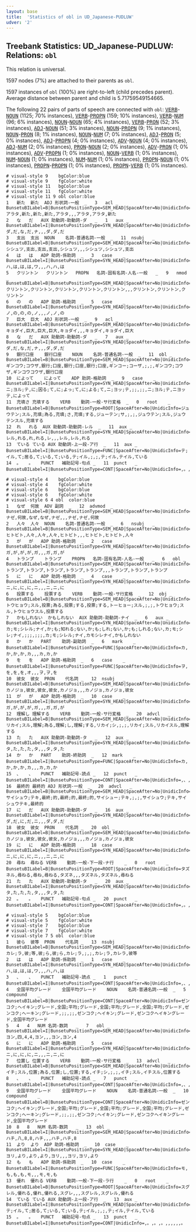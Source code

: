 ```yaml
---
layout: base
title:  'Statistics of obl in UD_Japanese-PUDLUW'
udver: '2'
---
```


## Treebank Statistics: UD_Japanese-PUDLUW: Relations: `obl`

This relation is universal.

1597 nodes (7%) are attached to their parents as `obl`.

1597 instances of `obl` (100%) are right-to-left (child precedes parent).
Average distance between parent and child is 5.71759549154665.

The following 22 pairs of parts of speech are connected with `obl`: <tt><a href="ja_pudluw-pos-VERB.html">VERB</a></tt>-<tt><a href="ja_pudluw-pos-NOUN.html">NOUN</a></tt> (1125; 70% instances), <tt><a href="ja_pudluw-pos-VERB.html">VERB</a></tt>-<tt><a href="ja_pudluw-pos-PROPN.html">PROPN</a></tt> (159; 10% instances), <tt><a href="ja_pudluw-pos-VERB.html">VERB</a></tt>-<tt><a href="ja_pudluw-pos-NUM.html">NUM</a></tt> (96; 6% instances), <tt><a href="ja_pudluw-pos-NOUN.html">NOUN</a></tt>-<tt><a href="ja_pudluw-pos-NOUN.html">NOUN</a></tt> (65; 4% instances), <tt><a href="ja_pudluw-pos-VERB.html">VERB</a></tt>-<tt><a href="ja_pudluw-pos-PRON.html">PRON</a></tt> (52; 3% instances), <tt><a href="ja_pudluw-pos-ADJ.html">ADJ</a></tt>-<tt><a href="ja_pudluw-pos-NOUN.html">NOUN</a></tt> (51; 3% instances), <tt><a href="ja_pudluw-pos-NOUN.html">NOUN</a></tt>-<tt><a href="ja_pudluw-pos-PROPN.html">PROPN</a></tt> (9; 1% instances), <tt><a href="ja_pudluw-pos-NOUN.html">NOUN</a></tt>-<tt><a href="ja_pudluw-pos-PRON.html">PRON</a></tt> (8; 1% instances), <tt><a href="ja_pudluw-pos-NOUN.html">NOUN</a></tt>-<tt><a href="ja_pudluw-pos-NUM.html">NUM</a></tt> (7; 0% instances), <tt><a href="ja_pudluw-pos-ADJ.html">ADJ</a></tt>-<tt><a href="ja_pudluw-pos-PRON.html">PRON</a></tt> (5; 0% instances), <tt><a href="ja_pudluw-pos-ADJ.html">ADJ</a></tt>-<tt><a href="ja_pudluw-pos-PROPN.html">PROPN</a></tt> (4; 0% instances), <tt><a href="ja_pudluw-pos-ADV.html">ADV</a></tt>-<tt><a href="ja_pudluw-pos-NOUN.html">NOUN</a></tt> (4; 0% instances), <tt><a href="ja_pudluw-pos-ADJ.html">ADJ</a></tt>-<tt><a href="ja_pudluw-pos-NUM.html">NUM</a></tt> (2; 0% instances), <tt><a href="ja_pudluw-pos-PRON.html">PRON</a></tt>-<tt><a href="ja_pudluw-pos-NOUN.html">NOUN</a></tt> (2; 0% instances), <tt><a href="ja_pudluw-pos-ADV.html">ADV</a></tt>-<tt><a href="ja_pudluw-pos-PRON.html">PRON</a></tt> (1; 0% instances), <tt><a href="ja_pudluw-pos-ADV.html">ADV</a></tt>-<tt><a href="ja_pudluw-pos-PROPN.html">PROPN</a></tt> (1; 0% instances), <tt><a href="ja_pudluw-pos-NOUN.html">NOUN</a></tt>-<tt><a href="ja_pudluw-pos-VERB.html">VERB</a></tt> (1; 0% instances), <tt><a href="ja_pudluw-pos-NUM.html">NUM</a></tt>-<tt><a href="ja_pudluw-pos-NOUN.html">NOUN</a></tt> (1; 0% instances), <tt><a href="ja_pudluw-pos-NUM.html">NUM</a></tt>-<tt><a href="ja_pudluw-pos-NUM.html">NUM</a></tt> (1; 0% instances), <tt><a href="ja_pudluw-pos-PROPN.html">PROPN</a></tt>-<tt><a href="ja_pudluw-pos-NOUN.html">NOUN</a></tt> (1; 0% instances), <tt><a href="ja_pudluw-pos-PROPN.html">PROPN</a></tt>-<tt><a href="ja_pudluw-pos-PROPN.html">PROPN</a></tt> (1; 0% instances), <tt><a href="ja_pudluw-pos-PROPN.html">PROPN</a></tt>-<tt><a href="ja_pudluw-pos-VERB.html">VERB</a></tt> (1; 0% instances).


~~~ conllu
# visual-style 9	bgColor:blue
# visual-style 9	fgColor:white
# visual-style 11	bgColor:blue
# visual-style 11	fgColor:white
# visual-style 11 9 obl	color:blue
1	新た	新た	ADJ	形状詞-一般	_	3	acl	_	BunsetuBILabel=B|BunsetuPositionType=SEM_HEAD|SpaceAfter=No|UnidicInfo=アラタ,新た,新た,新た,アラタ,,,アラタ,アラタ,新た
2	な	だ	AUX	助動詞-助動詞-ダ	_	1	aux	_	BunsetuBILabel=I|BunsetuPositionType=SYN_HEAD|SpaceAfter=No|UnidicInfo=ダ,だ,な,だ,ナ,,,ダ,ダ,だ
3	支出	支出	NOUN	名詞-普通名詞-一般	_	11	nsubj	_	BunsetuBILabel=B|BunsetuPositionType=SEM_HEAD|SpaceAfter=No|UnidicInfo=シシュツ,支出,支出,支出,シシュツ,,,シシュツ,シシュツ,支出
4	は	は	ADP	助詞-係助詞	_	3	case	_	BunsetuBILabel=I|BunsetuPositionType=SYN_HEAD|SpaceAfter=No|UnidicInfo=ハ,は,は,は,ワ,,,ハ,ハ,は
5	クリントン	クリントン	PROPN	名詞-固有名詞-人名-一般	_	9	nmod	_	BunsetuBILabel=B|BunsetuPositionType=SEM_HEAD|SpaceAfter=No|UnidicInfo=クリントン,クリントン,クリントン,クリントン,クリントン,,,クリントン,クリントン,クリントン
6	の	の	ADP	助詞-格助詞	_	5	case	_	BunsetuBILabel=I|BunsetuPositionType=SYN_HEAD|SpaceAfter=No|UnidicInfo=ノ,の,の,の,ノ,,,ノ,ノ,の
7	巨大	巨大	ADJ	形状詞-一般	_	9	acl	_	BunsetuBILabel=B|BunsetuPositionType=SEM_HEAD|SpaceAfter=No|UnidicInfo=キョダイ,巨大,巨大,巨大,キョダイ,,,キョダイ,キョダイ,巨大
8	な	だ	AUX	助動詞-助動詞-ダ	_	7	aux	_	BunsetuBILabel=I|BunsetuPositionType=SYN_HEAD|SpaceAfter=No|UnidicInfo=ダ,だ,な,だ,ナ,,,ダ,ダ,だ
9	銀行口座	銀行口座	NOUN	名詞-普通名詞-一般	_	11	obl	_	BunsetuBILabel=B|BunsetuPositionType=SEM_HEAD|SpaceAfter=No|UnidicInfo=ギンコウ;コウザ,銀行;口座,銀行;口座,銀行;口座,ギンコー;コーザ,;,;,ギンコウ;コウザ,ギンコウコウザ,銀行口座
10	によって	によって	ADP	助詞-格助詞	_	9	case	_	BunsetuBILabel=I|BunsetuPositionType=SYN_HEAD|SpaceAfter=No|UnidicInfo=ニ;ヨル;テ,に;因る;て,に;よっ;て,に;よる;て,ニ;ヨッ;テ,;;,;;,ニ;ヨル;テ,ニヨッテ,によって
11	充填さ	充填する	VERB	動詞-一般-サ行変格	_	0	root	_	BunsetuBILabel=B|BunsetuPositionType=ROOT|SpaceAfter=No|UnidicInfo=ジュウテン;スル,充填;為る,充填;さ,充填;する,ジューテン;サ,;,;,ジュウテン;スル,ジュウテンスル,充填する
12	れ	れる	AUX	助動詞-助動詞-レル	_	11	aux	_	BunsetuBILabel=I|BunsetuPositionType=SYN_HEAD|SpaceAfter=No|UnidicInfo=レル,れる,れ,れる,レ,,,レル,レル,れる
13	ている	ている	AUX	助動詞-上一段-ア行	_	11	aux	_	BunsetuBILabel=I|BunsetuPositionType=FUNC|SpaceAfter=No|UnidicInfo=テ;イル,て;居る,て;いる,て;いる,テ;イル,;,;,テ;イル,テイル,ている
14	。	。	PUNCT	補助記号-句点	_	11	punct	_	BunsetuBILabel=I|BunsetuPositionType=CONT|SpaceAfter=No|UnidicInfo=,。,。,。,,,,,,。

~~~


~~~ conllu
# visual-style 4	bgColor:blue
# visual-style 4	fgColor:white
# visual-style 6	bgColor:blue
# visual-style 6	fgColor:white
# visual-style 6 4 obl	color:blue
1	なぜ	何故	ADV	副詞	_	12	advmod	_	BunsetuBILabel=B|BunsetuPositionType=SEM_HEAD|SpaceAfter=No|UnidicInfo=ナゼ,何故,なぜ,なぜ,ナゼ,,,ナゼ,ナゼ,何故
2	人々	人々	NOUN	名詞-普通名詞-一般	_	6	nsubj	_	BunsetuBILabel=B|BunsetuPositionType=SEM_HEAD|SpaceAfter=No|UnidicInfo=ヒトビト,人々,人々,人々,ヒトビト,,,ヒトビト,ヒトビト,人々
3	が	が	ADP	助詞-格助詞	_	2	case	_	BunsetuBILabel=I|BunsetuPositionType=SYN_HEAD|SpaceAfter=No|UnidicInfo=ガ,が,が,が,ガ,,,ガ,ガ,が
4	トランプ	トランプ	PROPN	名詞-固有名詞-人名-一般	_	6	obl	_	BunsetuBILabel=B|BunsetuPositionType=SEM_HEAD|SpaceAfter=No|UnidicInfo=トランプ,トランプ,トランプ,トランプ,トランプ,,,トランプ,トランプ,トランプ
5	に	に	ADP	助詞-格助詞	_	4	case	_	BunsetuBILabel=I|BunsetuPositionType=SYN_HEAD|SpaceAfter=No|UnidicInfo=ニ,に,に,に,ニ,,,ニ,ニ,に
6	投票する	投票する	VERB	動詞-一般-サ行変格	_	12	obj	_	BunsetuBILabel=B|BunsetuPositionType=SEM_HEAD|SpaceAfter=No|UnidicInfo=トウヒョウ;スル,投票;為る,投票;する,投票;する,トーヒョー;スル,;,;,トウヒョウ;スル,トウヒョウスル,投票する
7	かもしれない	かもしれない	AUX	助動詞-助動詞-ナイ	_	6	aux	_	BunsetuBILabel=I|BunsetuPositionType=SYN_HEAD|SpaceAfter=No|UnidicInfo=カ;モ;シレル;ナイ,か;も;知れる;ない,か;も;しれ;ない,か;も;しれる;ない,カ;モ;シレ;ナイ,;;;,;;;,カ;モ;シレル;ナイ,カモシレナイ,かもしれない
8	か	か	PART	助詞-副助詞	_	6	mark	_	BunsetuBILabel=I|BunsetuPositionType=FUNC|SpaceAfter=No|UnidicInfo=カ,か,か,か,カ,,,カ,カ,か
9	を	を	ADP	助詞-格助詞	_	6	case	_	BunsetuBILabel=I|BunsetuPositionType=FUNC|SpaceAfter=No|UnidicInfo=ヲ,を,を,を,オ,,,ヲ,ヲ,を
10	彼女	彼女	PRON	代名詞	_	12	nsubj	_	BunsetuBILabel=B|BunsetuPositionType=SEM_HEAD|SpaceAfter=No|UnidicInfo=カノジョ,彼女,彼女,彼女,カノジョ,,,カノジョ,カノジョ,彼女
11	が	が	ADP	助詞-格助詞	_	10	case	_	BunsetuBILabel=I|BunsetuPositionType=SYN_HEAD|SpaceAfter=No|UnidicInfo=ガ,が,が,が,ガ,,,ガ,ガ,が
12	理解し	理解する	VERB	動詞-一般-サ行変格	_	20	advcl	_	BunsetuBILabel=B|BunsetuPositionType=SEM_HEAD|SpaceAfter=No|UnidicInfo=リカイ;スル,理解;為る,理解;し,理解;する,リカイ;シ,;,;,リカイ;スル,リカイスル,理解する
13	た	た	AUX	助動詞-助動詞-タ	_	12	aux	_	BunsetuBILabel=I|BunsetuPositionType=SYN_HEAD|SpaceAfter=No|UnidicInfo=タ,た,た,た,タ,,,タ,タ,た
14	か	か	PART	助詞-終助詞	_	12	mark	_	BunsetuBILabel=I|BunsetuPositionType=FUNC|SpaceAfter=No|UnidicInfo=カ,か,か,か,カ,,,カ,カ,か
15	、	、	PUNCT	補助記号-読点	_	12	punct	_	BunsetuBILabel=I|BunsetuPositionType=CONT|SpaceAfter=No|UnidicInfo=,、,、,、,,,,,,、
16	最終的	最終的	ADJ	形状詞-一般	_	20	advcl	_	BunsetuBILabel=B|BunsetuPositionType=SEM_HEAD|SpaceAfter=No|UnidicInfo=サイシュウ;テキ,最終;的,最終;的,最終;的,サイシュー;テキ,;,;,サイシュウ;テキ,サイシュウテキ,最終的
17	に	だ	AUX	助動詞-助動詞-ダ	_	16	aux	_	BunsetuBILabel=I|BunsetuPositionType=SYN_HEAD|SpaceAfter=No|UnidicInfo=ダ,だ,に,だ,ニ,,,ダ,ダ,だ
18	彼女	彼女	PRON	代名詞	_	20	obl	_	BunsetuBILabel=B|BunsetuPositionType=SEM_HEAD|SpaceAfter=No|UnidicInfo=カノジョ,彼女,彼女,彼女,カノジョ,,,カノジョ,カノジョ,彼女
19	に	に	ADP	助詞-格助詞	_	18	case	_	BunsetuBILabel=I|BunsetuPositionType=SYN_HEAD|SpaceAfter=No|UnidicInfo=ニ,に,に,に,ニ,,,ニ,ニ,に
20	尋ね	尋ねる	VERB	動詞-一般-下一段-ナ行	_	0	root	_	BunsetuBILabel=B|BunsetuPositionType=ROOT|SpaceAfter=No|UnidicInfo=タズネル,尋ねる,尋ね,尋ねる,タズネ,,,タズネル,タズネル,尋ねる
21	た	た	AUX	助動詞-助動詞-タ	_	20	aux	_	BunsetuBILabel=I|BunsetuPositionType=SYN_HEAD|SpaceAfter=No|UnidicInfo=タ,た,た,た,タ,,,タ,タ,た
22	。	。	PUNCT	補助記号-句点	_	20	punct	_	BunsetuBILabel=I|BunsetuPositionType=CONT|SpaceAfter=No|UnidicInfo=,。,。,。,,,,,,。

~~~


~~~ conllu
# visual-style 5	bgColor:blue
# visual-style 5	fgColor:white
# visual-style 7	bgColor:blue
# visual-style 7	fgColor:white
# visual-style 7 5 obl	color:blue
1	彼ら	彼等	PRON	代名詞	_	13	nsubj	_	BunsetuBILabel=B|BunsetuPositionType=SEM_HEAD|SpaceAfter=No|UnidicInfo=カレ;ラ,彼;等,彼;ら,彼;ら,カレ;ラ,;,;,カレ;ラ,カレラ,彼等
2	は	は	ADP	助詞-係助詞	_	1	case	_	BunsetuBILabel=I|BunsetuPositionType=SYN_HEAD|SpaceAfter=No|UnidicInfo=ハ,は,は,は,ワ,,,ハ,ハ,は
3	、	、	PUNCT	補助記号-読点	_	1	punct	_	BunsetuBILabel=I|BunsetuPositionType=CONT|SpaceAfter=No|UnidicInfo=,、,、,、,,,,,,、
4	全国平均グレード	全国平均グレード	NOUN	名詞-普通名詞-一般	_	5	compound	_	BunsetuBILabel=B|BunsetuPositionType=CONT|SpaceAfter=No|UnidicInfo=ゼンコク;ヘイキン;グレード,全国;平均;グレード,全国;平均;グレード,全国;平均;グレード,ゼンコク;ヘーキン;グレード,;;,;;,ゼンコク;ヘイキン;グレード,ゼンコクヘイキングレード,全国平均グレード
5	4	4	NUM	名詞-数詞	_	7	obl	_	BunsetuBILabel=I|BunsetuPositionType=SEM_HEAD|SpaceAfter=No|UnidicInfo=ヨン,四,4,4,ヨン,,,ヨン,ヨン,4
6	に	に	ADP	助詞-格助詞	_	5	case	_	BunsetuBILabel=I|BunsetuPositionType=SYN_HEAD|SpaceAfter=No|UnidicInfo=ニ,に,に,に,ニ,,,ニ,ニ,に
7	位置し	位置する	VERB	動詞-一般-サ行変格	_	13	advcl	_	BunsetuBILabel=B|BunsetuPositionType=SEM_HEAD|SpaceAfter=No|UnidicInfo=イチ;スル,位置;為る,位置;し,位置;する,イチ;シ,;,;,イチ;スル,イチスル,位置する
8	、	、	PUNCT	補助記号-読点	_	7	punct	_	BunsetuBILabel=I|BunsetuPositionType=CONT|SpaceAfter=No|UnidicInfo=,、,、,、,,,,,,、
9	全国平均グレード	全国平均グレード	NOUN	名詞-普通名詞-一般	_	10	compound	_	BunsetuBILabel=B|BunsetuPositionType=CONT|SpaceAfter=No|UnidicInfo=ゼンコク;ヘイキン;グレード,全国;平均;グレード,全国;平均;グレード,全国;平均;グレード,ゼンコク;ヘーキン;グレード,;;,;;,ゼンコク;ヘイキン;グレード,ゼンコクヘイキングレード,全国平均グレード
10	8	8	NUM	名詞-数詞	_	13	obl	_	BunsetuBILabel=I|BunsetuPositionType=SEM_HEAD|SpaceAfter=No|UnidicInfo=ハチ,八,8,8,ハチ,,,ハチ,ハチ,8
11	より	より	ADP	助詞-格助詞	_	10	case	_	BunsetuBILabel=I|BunsetuPositionType=SYN_HEAD|SpaceAfter=No|UnidicInfo=ヨリ,より,より,より,ヨリ,,,ヨリ,ヨリ,より
12	も	も	ADP	助詞-係助詞	_	10	case	_	BunsetuBILabel=I|BunsetuPositionType=FUNC|SpaceAfter=No|UnidicInfo=モ,も,も,も,モ,,,モ,モ,も
13	優れ	優れる	VERB	動詞-一般-下一段-ラ行	_	0	root	_	BunsetuBILabel=B|BunsetuPositionType=ROOT|SpaceAfter=No|UnidicInfo=スグレル,優れる,優れ,優れる,スグレ,,,スグレル,スグレル,優れる
14	ている	ている	AUX	助動詞-上一段-ア行	_	13	aux	_	BunsetuBILabel=I|BunsetuPositionType=SYN_HEAD|SpaceAfter=No|UnidicInfo=テ;イル,て;居る,て;いる,て;いる,テ;イル,;,;,テ;イル,テイル,ている
15	。	。	PUNCT	補助記号-句点	_	13	punct	_	BunsetuBILabel=I|BunsetuPositionType=CONT|UnidicInfo=,。,。,。,,,,,,。

~~~


